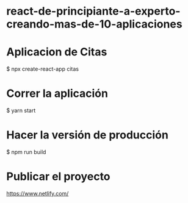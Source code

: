 # react-de-principiante-a-experto-creando-mas-de-10-aplicaciones


# Aplicacion de Citas
$ npx create-react-app citas


# Correr la aplicación
$ yarn start

# Hacer la versión de producción
$ npm run build


# Publicar el proyecto
https://www.netlify.com/